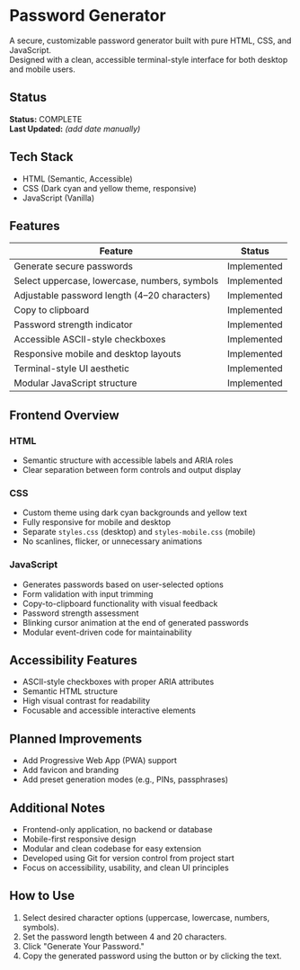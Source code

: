 # Password Generator

A secure, customizable password generator built with pure HTML, CSS, and JavaScript.  
Designed with a clean, accessible terminal-style interface for both desktop and mobile users.

## Status

**Status:** COMPLETE  
**Last Updated:** *(add date manually)*

## Tech Stack

- HTML (Semantic, Accessible)
- CSS (Dark cyan and yellow theme, responsive)
- JavaScript (Vanilla)

## Features

| Feature | Status |
|--------|--------|
| Generate secure passwords | Implemented |
| Select uppercase, lowercase, numbers, symbols | Implemented |
| Adjustable password length (4–20 characters) | Implemented |
| Copy to clipboard | Implemented |
| Password strength indicator | Implemented |
| Accessible ASCII-style checkboxes | Implemented |
| Responsive mobile and desktop layouts | Implemented |
| Terminal-style UI aesthetic | Implemented |
| Modular JavaScript structure | Implemented |

## Frontend Overview

### HTML

- Semantic structure with accessible labels and ARIA roles
- Clear separation between form controls and output display

### CSS

- Custom theme using dark cyan backgrounds and yellow text
- Fully responsive for mobile and desktop
- Separate `styles.css` (desktop) and `styles-mobile.css` (mobile)
- No scanlines, flicker, or unnecessary animations

### JavaScript

- Generates passwords based on user-selected options
- Form validation with input trimming
- Copy-to-clipboard functionality with visual feedback
- Password strength assessment
- Blinking cursor animation at the end of generated passwords
- Modular event-driven code for maintainability

## Accessibility Features

- ASCII-style checkboxes with proper ARIA attributes
- Semantic HTML structure
- High visual contrast for readability
- Focusable and accessible interactive elements

## Planned Improvements

- Add Progressive Web App (PWA) support
- Add favicon and branding
- Add preset generation modes (e.g., PINs, passphrases)

## Additional Notes

- Frontend-only application, no backend or database
- Mobile-first responsive design
- Modular and clean codebase for easy extension
- Developed using Git for version control from project start
- Focus on accessibility, usability, and clean UI principles

## How to Use

1. Select desired character options (uppercase, lowercase, numbers, symbols).
2. Set the password length between 4 and 20 characters.
3. Click "Generate Your Password."
4. Copy the generated password using the button or by clicking the text.
